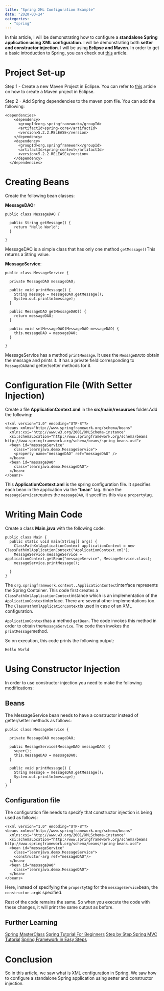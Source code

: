 ```yaml
---
title: "Spring XML Configuration Example"
date: "2020-03-24"
categories: 
  - "spring"
---
```


In this article, I will be demonstrating how to configure a **standalone Spring application using XML configuration**. I will be demonstrating both **setter and constructor injection**. I will be using **Eclipse and Maven**. In order to get a basic introduction to Spring, you can check out [this](https://learnjava.co.in/spring-framework-what-and-why/) article.

# Project Set-up

Step 1 - Create a new Maven Project in Eclipse. You can refer to [this](https://learnjava.co.in/how-to-create-a-maven-project-in-eclipse/) article on how to create a Maven project in Eclipse.

Step 2 - Add Spring dependencies to the maven pom file. You can add the following:

```
<dependencies>
    <dependency>
      <groupId>org.springframework</groupId>
      <artifactId>spring-core</artifactId>
      <version>5.2.2.RELEASE</version>
    </dependency>
    <dependency>
      <groupId>org.springframework</groupId>
      <artifactId>spring-context</artifactId>
      <version>5.2.2.RELEASE</version>
    </dependency>
  </dependencies>
```

# Creating Beans

Create the following bean classes:

**MessageDAO:**

```
public class MessageDAO {
  
  public String getMessage() {
    return "Hello World";
  }

}
```

MessageDAO is a simple class that has only one method `getMessage()`This returns a String value.

**MessageService:**

```
public class MessageService {
  
  private MessageDAO messageDAO;

  public void printMessage() {
    String message = messageDAO.getMessage();
    System.out.println(message);
  }

  public MessageDAO getMessageDAO() {
    return messageDAO;
  }

  public void setMessageDAO(MessageDAO messageDAO) {
    this.messageDAO = messageDAO;
  }

}
```

MessageService has a method `printMessage`. It uses the `MessageDAO`to obtain the message and prints it. It has a private field corresponding to `MessageDAO`and getter/setter methods for it.

# Configuration File (With Setter Injection)

Create a file **ApplicationContext.xml** in the **src/main/resources** folder.Add the following:

```
<?xml version="1.0" encoding="UTF-8"?>
<beans xmlns="http://www.springframework.org/schema/beans"
  xmlns:xsi="http://www.w3.org/2001/XMLSchema-instance"
  xsi:schemaLocation="http://www.springframework.org/schema/beans
http://www.springframework.org/schema/beans/spring-beans.xsd">
  <bean id="messageService"
    class="learnjava.demo.MessageService">
    <property name="messageDAO" ref="messageDAO" />
  </bean>
  <bean id="messageDAO"
    class="learnjava.demo.MessageDAO">
  </bean>
</beans>
```

This **ApplicationContext.xml** is the spring configuration file. It specifies each bean in the application via the "**bean**" tag. Since the `messageService`requires the `messageDAO`, it specifies this via a `property`tag.

# Writing Main Code

Create a class **Main.java** with the following code:

```
public class Main {
  public static void main(String[] args) {
    ClassPathXmlApplicationContext applicationContext = new ClassPathXmlApplicationContext("ApplicationContext.xml");
    MessageService messageService = applicationContext.getBean("messageService", MessageService.class);
    messageService.printMessage();
    
  }
}

```

The `org.springframework.context..ApplicationContext`interface represents the Spring Container. This code first creates a `ClassPathXmlApplicationContext`instance which is an implementation of the `ApplicationContext`interface. There are several other implementations too. The `ClassPathXmlApplicationContext`is used in case of an XML configuration.

`ApplicationContext`has a method `getBean`. The code invokes this method in order to obtain the`MessageService`. The code then invokes the `printMessage`method.

So on execution, this code prints the following output:

```
Hello World
```

# Using Constructor Injection

In order to use constructor injection you need to make the following modifications:

## Beans

The MessageService bean needs to have a constructor instead of getter/setter methods as follows:

```
public class MessageService {
  
  private MessageDAO messageDAO;

  public MessageService(MessageDAO messageDAO) {
    super();
    this.messageDAO = messageDAO;
  }

  public void printMessage() {
    String message = messageDAO.getMessage();
    System.out.println(message);
  }
}

```

## Configuration file

The configuration file needs to specify that constructor injection is being used as follows:

```
<?xml version="1.0" encoding="UTF-8"?>
<beans xmlns="http://www.springframework.org/schema/beans"
  xmlns:xsi="http://www.w3.org/2001/XMLSchema-instance"
  xsi:schemaLocation="http://www.springframework.org/schema/beans
http://www.springframework.org/schema/beans/spring-beans.xsd">
  <bean id="messageService"
    class="learnjava.demo.MessageService">
    <constructor-arg ref="messageDAO"/>
  </bean>
  <bean id="messageDAO"
    class="learnjava.demo.MessageDAO">
  </bean>
</beans>
```

Here, instead of specifying the `property`tag for the `messageService`bean, the `constructor-arg`is specified.

Rest of the code remains the same. So when you execute the code with these changes, it will print the same output as before.

## Further Learning

[Spring MasterClass](https://click.linksynergy.com/deeplink?id=MnzIZAZNE5Y&mid=39197&murl=https%3A%2F%2Fwww.udemy.com%2Fcourse%2Fjava-spring-framework-masterclass%2F) [Spring Tutorial For Beginners](https://click.linksynergy.com/deeplink?id=MnzIZAZNE5Y&mid=39197&murl=https%3A%2F%2Fwww.udemy.com%2Fcourse%2Fspring-tutorial-for-beginners%2F) [Step by Step Spring MVC Tutorial](https://click.linksynergy.com/deeplink?id=MnzIZAZNE5Y&mid=39197&murl=https%3A%2F%2Fwww.udemy.com%2Fcourse%2Fspring-mvc-tutorial-for-beginners-step-by-step%2F) [Spring Framework in Easy Steps](https://click.linksynergy.com/deeplink?id=MnzIZAZNE5Y&mid=39197&murl=https%3A%2F%2Fwww.udemy.com%2Fcourse%2Fspringframeworkineasysteps%2F)

# Conclusion

So in this article, we saw what is XML configuration in Spring. We saw how to configure a standalone Spring application using setter and constructor injection.

